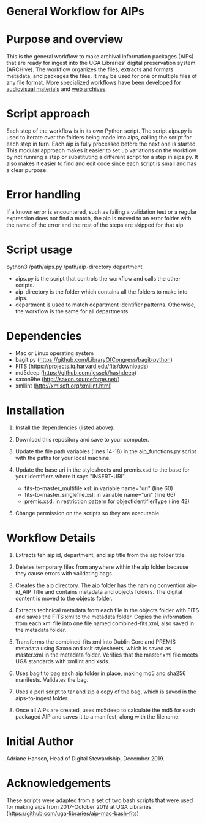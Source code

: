 # General Workflow for AIPs

# Purpose and overview
This is the general workflow to make archival information packages (AIPs) that are ready for ingest into the UGA Libraries' digital preservation system (ARCHive). The workflow organizes the files, extracts and formats metadata, and packages the files. It may be used for one or multiple files of any file format. More specialized workflows have been developed for [audiovisual materials](https://github.com/uga-libraries/av-aip_russell) and [web archives](https://github.com/uga-libraries/web-aip). 

# Script approach
Each step of the workflow is in its own Python script. The script aips.py is used to iterate over the folders being made into aips, calling the script for each step in turn. Each aip is fully processed before the next one is started. This modular approach makes it easier to set up variations on the workflow by not running a step or substituting a different script for a step in aips.py. It also makes it easier to find and edit code since each script is small and has a clear purpose.

# Error handling
If a known error is encountered, such as failing a validation test or a regular expression does not find a match, the aip is moved to an error folder with the name of the error and the rest of the steps are skipped for that aip. 

# Script usage
python3 /path/aips.py /path/aip-directory department
* aips.py is the script that controls the workflow and calls the other scripts.
* aip-directory is the folder which contains all the folders to make into aips.
* department is used to match department identifier patterns. Otherwise, the workflow is the same for all departments.

# Dependencies
* Mac or Linux operating system
* bagit.py (https://github.com/LibraryOfCongress/bagit-python)
* FITS (https://projects.iq.harvard.edu/fits/downloads)
* md5deep (https://github.com/jessek/hashdeep)
* saxon9he (http://saxon.sourceforge.net/)
* xmllint (http://xmlsoft.org/xmllint.html)

# Installation
1. Install the dependencies (listed above).


2. Download this repository and save to your computer.
3. Update the file path variables (lines 14-18) in the aip_functions.py script with the paths for your local machine.
4. Update the base uri in the stylesheets and premis.xsd to the base for your identifiers where it says "INSERT-URI".
    * fits-to-master_multifile.xsl: in variable name="uri" (line 60)
    * fits-to-master_singlefile.xsl: in variable name="uri" (line 66)
    * premis.xsd: in restriction pattern for objectIdentifierType (line 42)
5. Change permission on the scripts so they are executable.

# Workflow Details
1. Extracts teh aip id, department, and aip title from the aip folder title.


2. Deletes temporary files from anywhere within the aip folder because they cause errors with validating bags.
3. Creates the aip directory. The aip folder has the naming convention aip-id_AIP Title and contains metadata and objects folders. The digital content is moved to the objects folder.
4. Extracts technical metadata from each file in the objects folder with FITS and saves the FITS xml to the metadata folder. Copies the information from each xml file into one file named combined-fits.xml, also saved in the metadata folder.
5. Transforms the combined-fits xml into Dublin Core and PREMIS metadata using Saxon and xslt stylesheets, which is saved as master.xml in the metadata folder. Verifies that the master.xml file meets UGA standards with xmllint and xsds.
6. Uses bagit to bag each aip folder in place, making md5 and sha256 manifests. Validates the bag.
7. Uses a perl script to tar and zip a copy of the bag, which is saved in the aips-to-ingest folder.
8. Once all AIPs are created, uses md5deep to calculate the md5 for each packaged AIP and saves it to a manifest, along with the filename.

# Initial Author
Adriane Hanson, Head of Digital Stewardship, December 2019.

# Acknowledgements
These scripts were adapted from a set of two bash scripts that were used for making aips from 2017-October 2019 at UGA Libraries. (https://github.com/uga-libraries/aip-mac-bash-fits)

